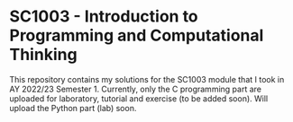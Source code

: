 # SC1003 - Introduction to Programming and Computational Thinking
This repository contains my solutions for the SC1003 module that I took in AY 2022/23 Semester 1. 
Currently, only the C programming part are uploaded for laboratory, tutorial and exercise (to be added soon). Will upload the Python part (lab) soon.

